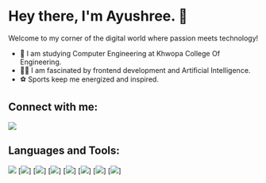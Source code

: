 # Hey there, I'm Ayushree. 👋

Welcome to my corner of the digital world where passion meets technology!

- 🌌 I am studying Computer Engineering at Khwopa College Of Engineering.
- 👨‍💻 I am fascinated by frontend development and Artificial Intelligence.
- ⚽ Sports keep me energized and inspired.

## Connect with me:
[<img src="https://img.icons8.com/fluent/48/000000/linkedin.png"/>](https://np.linkedin.com/in/ayushree-kharel-754782188)



## Languages and Tools:
<!-- ![VSCode](https://img.shields.io/badge/VSCode-007ACC?style=for-the-badge&logo=visual-studio-code&logoColor=white)
![HTML5](https://img.shields.io/badge/HTML5-E34F26?style=for-the-badge&logo=html5&logoColor=white)
![CSS3](https://img.shields.io/badge/CSS3-1572B6?style=for-the-badge&logo=css3&logoColor=white)
![C](https://img.shields.io/badge/C-00599C?style=for-the-badge&logo=c)
![C++](https://img.shields.io/badge/C++-00599C?style=for-the-badge&logo=cplusplus&logoColor=white)
![Python](https://img.shields.io/badge/Python-3776AB?style=for-the-badge&logo=python&logoColor=white)
![Jupyter](https://img.shields.io/badge/Jupyter-F37626?style=for-the-badge&logo=jupyter&logoColor=white) -->

<img src="https://img.icons8.com/color/48/000000/visual-studio-code-2019.png"/>
[<img src="https://img.icons8.com/color/48/000000/html-5.png"/>]
[<img src="https://img.icons8.com/color/48/000000/css3.png"/>]
[<img src="https://img.icons8.com/color/48/000000/c-programming.png"/>]
[<img src="https://img.icons8.com/color/48/000000/c-plus-plus-logo.png"/>]
[<img src="https://img.icons8.com/color/48/000000/python.png"/>]
[<img src="https://img.icons8.com/color/48/000000/jupyter.png"/>]
[<img src="https://img.icons8.com/ios-filled/50/000000/latex.png"/>]
